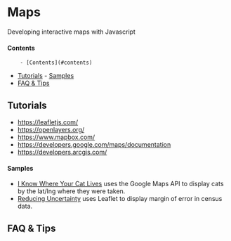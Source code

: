 
#  Maps
Developing interactive maps with Javascript

#### Contents


<!-- TOC depthFrom:2 depthTo:4 withLinks:1 updateOnSave:1 orderedList:0 -->

		- [Contents](#contents)
- [Tutorials](#tutorials)
		- [Samples](#samples)
- [FAQ & Tips](#faq-tips)

<!-- /TOC -->


## Tutorials


- https://leafletjs.com/
- https://openlayers.org/
- https://www.mapbox.com/
- https://developers.google.com/maps/documentation
- https://developers.arcgis.com/


#### Samples

- [I Know Where Your Cat Lives](https://iknowwhereyourcatlives.com/) uses the Google Maps API to display cats by the lat/lng where they were taken.
- [Reducing Uncertainty](https://reducinguncertainty.org/) uses Leaflet to display margin of error in census data.









## FAQ & Tips
